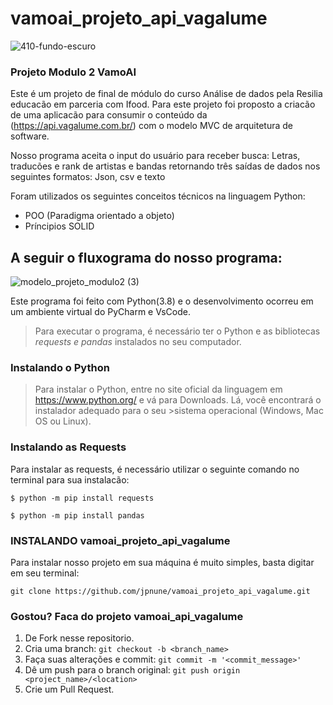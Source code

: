 # vamoai_projeto_api_vagalume
![410-fundo-escuro](https://user-images.githubusercontent.com/75862640/114273479-9111dd80-99f0-11eb-9dc4-8936c1a84507.jpg)


### Projeto Modulo 2 VamoAI 

Este é um projeto de final de módulo do curso Análise de dados pela Resilia educacão em parceria com Ifood. 
Para este projeto foi proposto a criacão de uma aplicacão para consumir o conteúdo da (https://api.vagalume.com.br/)
com o modelo MVC de arquitetura de software. 

Nosso programa aceita o input do usuário para receber busca: Letras, traducões e rank de artistas e bandas retornando três saídas de dados nos seguintes formatos:
Json, csv e texto


Foram utilizados os seguintes conceitos técnicos na linguagem Python: 
- POO (Paradigma orientado a objeto)
- Príncipios SOLID 

## A seguir o fluxograma do nosso programa:

![modelo_projeto_modulo2 (3)](https://user-images.githubusercontent.com/75862640/114274616-b6edb100-99f5-11eb-948e-19dd4b0bfafe.png)


Este programa foi feito com Python(3.8) e o desenvolvimento ocorreu em um ambiente virtual do PyCharm e VsCode. 

>Para executar o programa, é necessário ter o Python e as bibliotecas *requests e pandas* instalados no seu computador.

### Instalando o Python
>Para instalar o Python, entre no site oficial da linguagem em https://www.python.org/ e vá para Downloads. Lá, você encontrará o instalador adequado para o seu >sistema operacional (Windows, Mac OS ou Linux).

### Instalando as Requests
Para instalar as requests, é necessário utilizar o seguinte comando no terminal para sua instalacão:

`$ python -m pip install requests`

`$ python -m pip install pandas`


### INSTALANDO vamoai_projeto_api_vagalume
Para instalar nosso projeto em sua máquina é muito simples, basta digitar em seu terminal: 

`git clone https://github.com/jpnune/vamoai_projeto_api_vagalume.git`

### Gostou? Faca do projeto vamoai_api_vagalume

1. De Fork nesse repositorio.
2. Cria uma branch: `git checkout -b <branch_name>`
3. Faça suas alterações e commit: `git commit -m '<commit_message>'`
4. Dê um push para o branch original: `git push origin <project_name>/<location>`
5. Crie um Pull Request.

